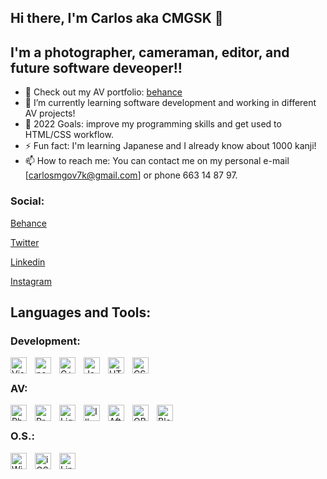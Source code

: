 ## Hi there, I'm Carlos aka CMGSK 👋 

## I'm a photographer, cameraman, editor, and future software deveoper!!

- 🔭 Check out my AV portfolio: [behance][behance]
- 🌱 I’m currently learning software development and working in different AV projects!
- 🥅 2022 Goals: improve my programming skills and get used to HTML/CSS workflow.
- ⚡ Fun fact: I'm learning Japanese and I already know about 1000 kanji!
- 📫 How to reach me: You can contact me on my personal e-mail [carlosmgov7k@gmail.com] or phone 663 14 87 97.

### Social:

[Behance](be.net/cmgsk)


[Twitter](https://twitter.com/turbotroleo)


[Linkedin](https://linkedin.com/in/CMGSK)


[Instagram](https://instagram.com/turbotroleo)

## Languages and Tools:

### Development:
<img align="left" alt="Visual Studio Code" width="26px" src="https://cdn.jsdelivr.net/npm/simple-icons@7.4.0/icons/visualstudiocode.svg" style="padding-right:10px;" />
<img align="left" alt="neoVim" width="26px" src="https://cdn.jsdelivr.net/npm/simple-icons@7.4.0/icons/neovim.svg" style="padding-right:10px;" />
<img align="left" alt="C++" width="26px" src="https://simpleicons.org/icons/cplusplus.svg" style="padding-right:10px;" />
<img align="left" alt="Java" width="26px" src="https://cdn-icons-png.flaticon.com/512/152/152760.png" style="padding-right:10px;" />
<img align="left" alt="HTML5" width="26px" src="https://cdn.jsdelivr.net/npm/simple-icons@7.4.0/icons/html5.svg" style="padding-right:10px;" />
<img align="left" alt="CSS3" width="26px" src="https://cdn.jsdelivr.net/npm/simple-icons@7.4.0/icons/css3.svg" style="padding-right:10px;" />

&nbsp;
### AV:
<img align="left" alt="Photoshop" width="26px" src="https://cdn.jsdelivr.net/npm/simple-icons@7.4.0/icons/adobephotoshop.svg" style="padding-right:10px;" />
<img align="left" alt="Premiere Pro" width="26px" src="https://cdn.jsdelivr.net/npm/simple-icons@7.4.0/icons/adobepremierepro.svg" style="padding-right:10px;" />
<img align="left" alt="Lightroom" width="26px" src="https://cdn.jsdelivr.net/npm/simple-icons@7.4.0/icons/adobelightroom.svg" style="padding-right:10px;" />
<img align="left" alt="Illustrator" width="26px" src="https://cdn.jsdelivr.net/npm/simple-icons@7.4.0/icons/adobeillustrator.svg" style="padding-right:10px;" />
<img align="left" alt="After Effects" width="26px" src="https://cdn.jsdelivr.net/npm/simple-icons@7.4.0/icons/adobeaftereffects.svg" style="padding-right:10px;" />
<img align="left" alt="OBS" width="26px" src="https://cdn.jsdelivr.net/npm/simple-icons@7.4.0/icons/obsstudio.svg" style="padding-right:10px;" />
<img align="left" alt="Blender" width="26px" src="https://cdn.jsdelivr.net/npm/simple-icons@7.4.0/icons/blender.svg" style="padding-right:10px;" />

&nbsp;
### O.S.:
<img align="left" alt="Windows" width="26px" src="https://cdn.jsdelivr.net/npm/simple-icons@7.4.0/icons/windows.svg" style="padding-right:10px;" />
<img align="left" alt="iOS" width="26px" src="https://cdn.jsdelivr.net/npm/simple-icons@7.4.0/icons/ios.svg" style="padding-right:10px;" />
<img align="left" alt="Linux" width="26px" src="https://cdn.jsdelivr.net/npm/simple-icons@7.4.0/icons/linux.svg" style="padding-right:10px;" />




</details>

[behance]: be.net/CMGSK
[twitter]: https://twitter.com/turbotroleo
[instagram]: https://instagram.com/turbotroleo
[linkedin]: https://linkedin.com/in/CMGSK
